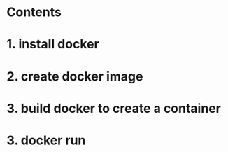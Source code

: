 # Contents
# 1. install docker
# 2. create docker image
# 3. build docker to create a container
# 3. docker run
